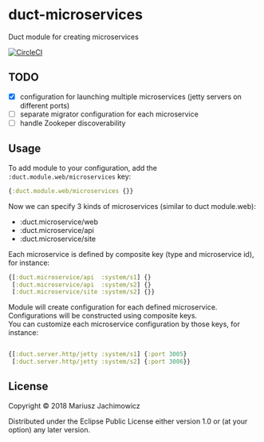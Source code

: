 # duct-microservices
Duct module for creating microservices

[![CircleCI](https://circleci.com/gh/mariusz-jachimowicz-83/duct-microservices.svg?style=svg)](https://circleci.com/gh/mariusz-jachimowicz-83/duct-microservices)

## TODO

- [x] configuration for launching multiple microservices (jetty servers on different ports)
- [ ] separate migrator configuration for each microservice
- [ ] handle Zookeper discoverability

## Usage

To add module to your configuration, add the `:duct.module.web/microservices` key:

```clojure
{:duct.module.web/microservices {}}
```

Now we can specify 3 kinds of microservices (similar to duct module.web):

* :duct.microservice/web
* :duct.microservice/api
* :duct.microservice/site

Each microservice is defined by composite key (type and microservice id), for instance:

```clojure
{[:duct.microservice/api  :system/s1] {}
 [:duct.microservice/api  :system/s2] {}
 [:duct.microservice/site :system/s2] {}}
```

Module will create configuration for each defined microservice.  
Configurations will be constructed using composite keys.  
You can customize each microservice configuration by those keys, for instance:

```clojure

{[:duct.server.http/jetty :system/s1] {:port 3005}
 [:duct.server.http/jetty :system/s2] {:port 3006}}
```

## License

Copyright © 2018 Mariusz Jachimowicz

Distributed under the Eclipse Public License either version 1.0 or (at your option) any later version.
